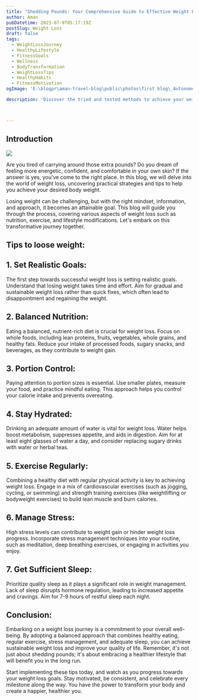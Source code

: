 ```yaml
---
title: "Shedding Pounds: Your Comprehensive Guide to Effective Weight Loss"
author: Aman
pubDatetime: 2023-07-9T05:17:19Z
postSlug: Weight Loss
draft: false
tags:
  - WeightLossJourney
  - HealthyLifestyle
  - FitnessGoals
  - Wellness
  - BodyTransformation
  - WeightLossTips
  - HealthyHabits
  - FitnessMotivation
ogImage: 'E:\blogpr\aman-travel-blog\public\photos\first blog\_Autonomous Wea 0.png'

description: 'Discover the tried and tested methods to achieve your weight loss goals. This blog provides valuable insights, tips, and strategies to help you embark on a successful weight loss journey and embrace a healthier lifestyle.'



---
```

## Introduction
![](https://images.hindustantimes.com/img/2021/09/30/1600x900/abdominal_fat_(1)_1632997411712_1632997414716.jpg)

Are you tired of carrying around those extra pounds? Do you dream of feeling more energetic, confident, and comfortable in your own skin? If the answer is yes, you've come to the right place. In this blog, we will delve into the world of weight loss, uncovering practical strategies and tips to help you achieve your desired body weight.

Losing weight can be challenging, but with the right mindset, information, and approach, it becomes an attainable goal. This blog will guide you through the process, covering various aspects of weight loss such as nutrition, exercise, and lifestyle modifications. Let's embark on this transformative journey together.


## Tips to loose weight:

## 1. Set Realistic Goals:
 The first step towards successful weight loss is setting realistic goals. Understand that losing weight takes time and effort. Aim for gradual and sustainable weight loss rather than quick fixes, which often lead to disappointment and regaining the weight.

## 2. Balanced Nutrition: 
Eating a balanced, nutrient-rich diet is crucial for weight loss. Focus on whole foods, including lean proteins, fruits, vegetables, whole grains, and healthy fats. Reduce your intake of processed foods, sugary snacks, and beverages, as they contribute to weight gain.

## 3. Portion Control:
 Paying attention to portion sizes is essential. Use smaller plates, measure your food, and practice mindful eating. This approach helps you control your calorie intake and prevents overeating.

## 4. Stay Hydrated:
 Drinking an adequate amount of water is vital for weight loss. Water helps boost metabolism, suppresses appetite, and aids in digestion. Aim for at least eight glasses of water a day, and consider replacing sugary drinks with water or herbal teas.

## 5. Exercise Regularly:
 Combining a healthy diet with regular physical activity is key to achieving weight loss. Engage in a mix of cardiovascular exercises (such as jogging, cycling, or swimming) and strength training exercises (like weightlifting or bodyweight exercises) to build lean muscle and burn calories.

## 6. Manage Stress: 
High stress levels can contribute to weight gain or hinder weight loss progress. Incorporate stress management techniques into your routine, such as meditation, deep breathing exercises, or engaging in activities you enjoy.

## 7. Get Sufficient Sleep:
 Prioritize quality sleep as it plays a significant role in weight management. Lack of sleep disrupts hormone regulation, leading to increased appetite and cravings. Aim for 7-9 hours of restful sleep each night.

## Conclusion:
Embarking on a weight loss journey is a commitment to your overall well-being. By adopting a balanced approach that combines healthy eating, regular exercise, stress management, and adequate sleep, you can achieve sustainable weight loss and improve your quality of life. Remember, it's not just about shedding pounds; it's about embracing a healthier lifestyle that will benefit you in the long run.

Start implementing these tips today, and watch as you progress towards your weight loss goals. Stay motivated, be consistent, and celebrate every milestone along the way. You have the power to transform your body and create a happier, healthier you.